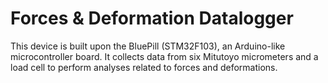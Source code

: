 # Forces & Deformation Datalogger

This device is built upon the BluePill (STM32F103), an Arduino-like microcontroller board. It collects data from six Mitutoyo micrometers and a load cell to perform analyses related to forces and deformations.

